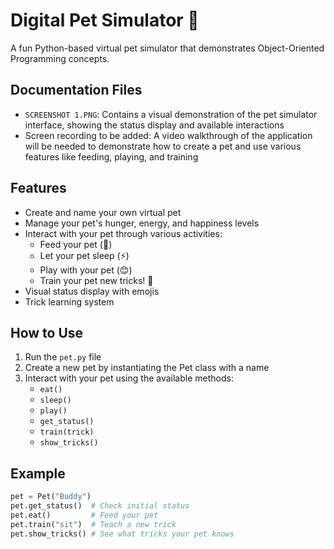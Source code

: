 # Digital Pet Simulator 🐶

A fun Python-based virtual pet simulator that demonstrates Object-Oriented Programming concepts.

## Documentation Files

- `SCREENSHOT 1.PNG`: Contains a visual demonstration of the pet simulator interface, showing the status display and available interactions
- Screen recording to be added: A video walkthrough of the application will be needed to demonstrate how to create a pet and use various features like feeding, playing, and training

## Features

- Create and name your own virtual pet
- Manage your pet's hunger, energy, and happiness levels
- Interact with your pet through various activities:
  - Feed your pet (🍖)
  - Let your pet sleep (⚡)
  - Play with your pet (😊)
  - Train your pet new tricks! 🎯
- Visual status display with emojis
- Trick learning system

## How to Use

1. Run the `pet.py` file
2. Create a new pet by instantiating the Pet class with a name
3. Interact with your pet using the available methods:
   - `eat()`
   - `sleep()`
   - `play()`
   - `get_status()`
   - `train(trick)`
   - `show_tricks()`

## Example

```python
pet = Pet("Buddy")
pet.get_status()  # Check initial status
pet.eat()         # Feed your pet
pet.train("sit")  # Teach a new trick
pet.show_tricks() # See what tricks your pet knows
```

